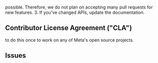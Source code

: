 possible.
Therefore, we do not plan on accepting many pull requests for new features.
3. If you've changed APIs, update the documentation.
## Contributor License Agreement ("CLA")
to do this once to work on any of Meta's open source projects.
## Issues